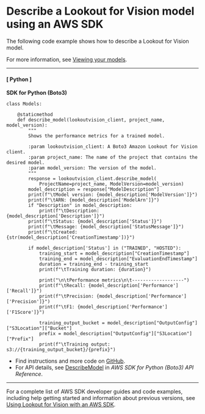 # Describe a Lookout for Vision model using an AWS SDK<a name="example_lookoutvision_DescribeModel_section"></a>

The following code example shows how to describe a Lookout for Vision model\.

For more information, see [Viewing your models](https://docs.aws.amazon.com/lookout-for-vision/latest/developer-guide/view-models.html)\.

------
#### [ Python ]

**SDK for Python \(Boto3\)**  
  

```
class Models:

    @staticmethod
    def describe_model(lookoutvision_client, project_name, model_version):
        """
        Shows the performance metrics for a trained model.

        :param lookoutvision_client: A Boto3 Amazon Lookout for Vision client.
        :param project_name: The name of the project that contains the desired model.
        :param model_version: The version of the model.
        """
        response = lookoutvision_client.describe_model(
            ProjectName=project_name, ModelVersion=model_version)
        model_description = response["ModelDescription"]
        print(f"\tModel version: {model_description['ModelVersion']}")
        print(f"\tARN: {model_description['ModelArn']}")
        if "Description" in model_description:
            print(f"\tDescription: {model_description['Description']}")
        print(f"\tStatus: {model_description['Status']}")
        print(f"\tMessage: {model_description['StatusMessage']}")
        print(f"\tCreated: {str(model_description['CreationTimestamp'])}")

        if model_description['Status'] in ("TRAINED", "HOSTED"):
            training_start = model_description["CreationTimestamp"]
            training_end = model_description["EvaluationEndTimestamp"]
            duration = training_end - training_start
            print(f"\tTraining duration: {duration}")

            print("\n\tPerformance metrics\n\t-------------------")
            print(f"\tRecall: {model_description['Performance']['Recall']}")
            print(f"\tPrecision: {model_description['Performance']['Precision']}")
            print(f"\tF1: {model_description['Performance']['F1Score']}")

            training_output_bucket = model_description["OutputConfig"]["S3Location"]["Bucket"]
            prefix = model_description["OutputConfig"]["S3Location"]["Prefix"]
            print(f"\tTraining output: s3://{training_output_bucket}/{prefix}")
```
+  Find instructions and more code on [GitHub](https://github.com/awsdocs/aws-doc-sdk-examples/tree/main/python/example_code/lookoutvision#code-examples)\. 
+  For API details, see [DescribeModel](https://docs.aws.amazon.com/goto/boto3/lookoutvision-2020-11-20/DescribeModel) in *AWS SDK for Python \(Boto3\) API Reference*\. 

------

For a complete list of AWS SDK developer guides and code examples, including help getting started and information about previous versions, see [Using Lookout for Vision with an AWS SDK](getting-started-sdk.md#sdk-general-information-section)\.